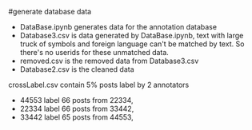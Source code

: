 #generate database data


* DataBase.ipynb generates data for the annotation database
* Database3.csv is data generated by DataBase.ipynb, text with large truck of symbols and foreign language can't be matched by text.
So there's no userids for these unmatched data.
* removed.csv is the removed data from Database3.csv 
* Database2.csv is the cleaned data

crossLabel.csv contain 5% posts label by 2 annotators 
* 44553 label 66 posts from 22334,
* 22334 label 66 posts from 33442,
* 33442 label 65 posts from 44553,
